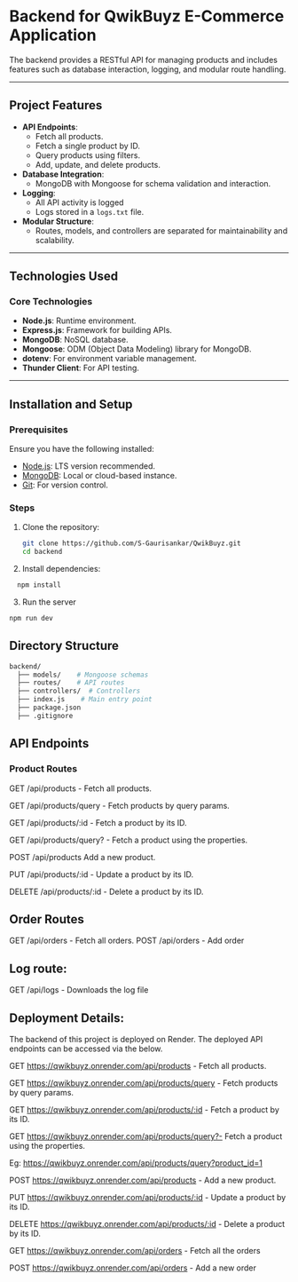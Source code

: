# Backend for QwikBuyz E-Commerce Application

The backend provides a RESTful API for managing products and includes features such as database interaction, logging, and modular route handling.

---

## **Project Features**

- **API Endpoints**:
  - Fetch all products.
  - Fetch a single product by ID.
  - Query products using filters.
  - Add, update, and delete products.
- **Database Integration**:
  - MongoDB with Mongoose for schema validation and interaction.
- **Logging**:
  - All API activity is logged
  - Logs stored in a `logs.txt` file.
- **Modular Structure**:
  - Routes, models, and controllers are separated for maintainability and scalability.

---

## **Technologies Used**

### **Core Technologies**

- **Node.js**: Runtime environment.
- **Express.js**: Framework for building APIs.
- **MongoDB**: NoSQL database.
- **Mongoose**: ODM (Object Data Modeling) library for MongoDB.
- **dotenv**: For environment variable management.
- **Thunder Client**: For API testing.

---

## **Installation and Setup**

### **Prerequisites**

Ensure you have the following installed:

- [Node.js](https://nodejs.org/): LTS version recommended.
- [MongoDB](https://www.mongodb.com/): Local or cloud-based instance.
- [Git](https://git-scm.com/): For version control.

### **Steps**

1. Clone the repository:

   ```bash
   git clone https://github.com/S-Gaurisankar/QwikBuyz.git
   cd backend
   ```
2. Install dependencies:
  ```bash
    npm install
  ```
3. Run the server
  ```bash
  npm run dev
  ```

## Directory Structure
```bash
backend/
  ├── models/    # Mongoose schemas
  ├── routes/    # API routes
  ├── controllers/  # Controllers
  ├── index.js    # Main entry point
  ├── package.json  
  ├── .gitignore    

```

## API Endpoints
### Product Routes

GET	/api/products	 - Fetch all products.

GET	/api/products/query -	Fetch products by query params.

GET	/api/products/:id	 - Fetch a product by its ID.

GET	/api/products/query? - Fetch a product using the properties.

POST /api/products	Add a new product.

PUT	/api/products/:id - 	Update a product by its ID.

DELETE	/api/products/:id	- Delete a product by its ID.

## Order Routes  
GET	/api/orders	 - Fetch all orders.
POST /api/orders - Add order

## Log route:
GET /api/logs - Downloads the log file

## Deployment Details:
The backend of this project is deployed on Render. The deployed API endpoints can be accessed via the below.

GET     https://qwikbuyz.onrender.com/api/products        - Fetch all products.

GET     https://qwikbuyz.onrender.com/api/products/query - Fetch products by query params.

GET     https://qwikbuyz.onrender.com/api/products/:id   - Fetch a product by its ID.

GET     https://qwikbuyz.onrender.com/api/products/query?- Fetch a product using the properties.

Eg: https://qwikbuyz.onrender.com/api/products/query?product_id=1

POST    https://qwikbuyz.onrender.com/api/products       - Add a new product.

PUT     https://qwikbuyz.onrender.com/api/products/:id   - Update a product by its ID.

DELETE  https://qwikbuyz.onrender.com/api/products/:id   - Delete a product by its ID.


GET     https://qwikbuyz.onrender.com/api/orders - Fetch all the orders

POST    https://qwikbuyz.onrender.com/api/orders  - Add a new order
